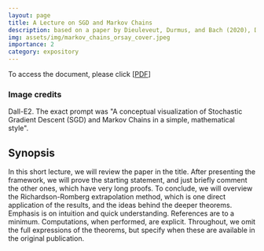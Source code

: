 ```yaml
---
layout: page
title: A Lecture on SGD and Markov Chains
description: based on a paper by Dieuleveut, Durmus, and Bach (2020), Dec 2024
img: assets/img/markov_chains_orsay_cover.jpeg
importance: 2
category: expository
---
```

To access the document, please click \[[PDF](http://simonegiancola09.github.io/assets/pdf/markov_chains_orsay_project.pdf)\]
<br/>
### Image credits
Dall-E2. The exact prompt was "A conceptual visualization of Stochastic Gradient Descent (SGD) and Markov Chains in a simple, mathematical style". 
## Synopsis
In this short lecture, we will review the paper in the title. After presenting the framework, we will prove the
starting statement, and just briefly comment the other ones, which have very long proofs. To conclude, we will
overview the Richardson-Romberg extrapolation method, which is one direct application of the results, and
the ideas behind the deeper theorems.
Emphasis is on intuition and quick understanding. References are to a minimum. Computations, when
performed, are explicit. Throughout, we omit the full expressions of the theorems, but specify when these are
available in the original publication.